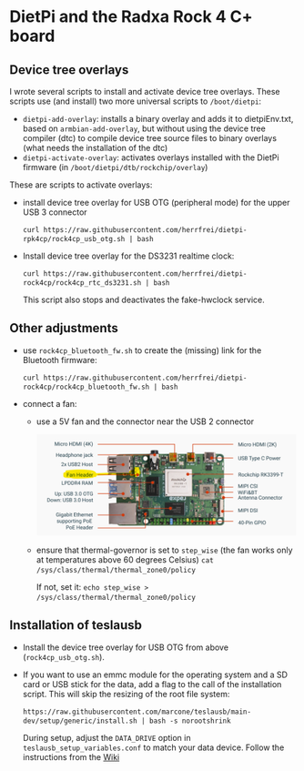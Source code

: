 # DietPi and the Radxa Rock 4 C+ board

## Device tree overlays

I wrote several scripts to install and activate device tree overlays. These scripts use (and install) two more universal scripts to `/boot/dietpi`:

- `dietpi-add-overlay`: installs a binary overlay and adds it to dietpiEnv.txt, based on `armbian-add-overlay`, but without using the device tree compiler (dtc) to compile device tree source files to binary overlays (what needs the installation of the dtc)
- `dietpi-activate-overlay`: activates overlays installed with the DietPi firmware (in `/boot/dietpi/dtb/rockchip/overlay`)

These are scripts to activate overlays:

- install device tree overlay for USB OTG (peripheral mode) for the upper USB 3 connector
    ```shell
    curl https://raw.githubusercontent.com/herrfrei/dietpi-rpk4cp/rock4cp_usb_otg.sh | bash
    ```

- Install device tree overlay for the DS3231 realtime clock:

    ```shell
    curl https://raw.githubusercontent.com/herrfrei/dietpi-rock4cp/rock4cp_rtc_ds3231.sh | bash
    ```

  This script also stops and deactivates the fake-hwclock service.
  
## Other adjustments

- use `rock4cp_bluetooth_fw.sh` to create the (missing) link for the Bluetooth firmware:

    ```shell
    curl https://raw.githubusercontent.com/herrfrei/dietpi-rock4cp/rock4cp_bluetooth_fw.sh | bash
    ```
    
- connect a fan: 

  - use a 5V fan and the connector near the USB 2 connector
  
    ![](images/rock-4cp-connectors.jpg)
  - ensure that thermal-governor is set to `step_wise` (the fan works only at temperatures above 60 degrees Celsius)
    `cat /sys/class/thermal/thermal_zone0/policy` 
    
    If not, set it:
    `echo step_wise > /sys/class/thermal/thermal_zone0/policy`
  
## Installation of teslausb

- Install the device tree overlay for USB OTG from above (`rock4cp_usb_otg.sh`).
- If you want to use an emmc module for the operating system and a SD card or USB stick for the data, add a flag to the call of the installation script. This will skip the resizing of the root file system:

    ```shell
    https://raw.githubusercontent.com/marcone/teslausb/main-dev/setup/generic/install.sh | bash -s norootshrink
    ```
  
  During setup, adjust the `DATA_DRIVE` option in `teslausb_setup_variables.conf` to match your data device.
  Follow the instructions from the [Wiki](https://github.com/marcone/teslausb/wiki/Rock-Pi-4C-plus-Installation)
  